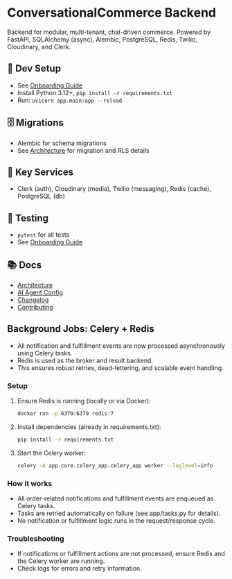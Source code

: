# ConversationalCommerce Backend

Backend for modular, multi-tenant, chat-driven commerce. Powered by FastAPI, SQLAlchemy (async), Alembic, PostgreSQL, Redis, Twilio, Cloudinary, and Clerk.

## 🚀 Dev Setup
- See [Onboarding Guide](/docs/ONBOARDING_GUIDE.md)
- Install Python 3.12+, `pip install -r requirements.txt`
- Run: `uvicorn app.main:app --reload`

## 🗄️ Migrations
- Alembic for schema migrations
- See [Architecture](/docs/ARCHITECTURE.md) for migration and RLS details

## 🔑 Key Services
- Clerk (auth), Cloudinary (media), Twilio (messaging), Redis (cache), PostgreSQL (db)

## 🧪 Testing
- `pytest` for all tests
- See [Onboarding Guide](/docs/ONBOARDING_GUIDE.md)

## 📚 Docs
- [Architecture](/docs/ARCHITECTURE.md)
- [AI Agent Config](/docs/AI_AGENT_CONFIG.md)
- [Changelog](/docs/CHANGELOG.md)
- [Contributing](/docs/CONTRIBUTING.md)

## Background Jobs: Celery + Redis

- All notification and fulfillment events are now processed asynchronously using Celery tasks.
- Redis is used as the broker and result backend.
- This ensures robust retries, dead-lettering, and scalable event handling.

### Setup
1. Ensure Redis is running (locally or via Docker):
   ```bash
   docker run -p 6379:6379 redis:7
   ```
2. Install dependencies (already in requirements.txt):
   ```bash
   pip install -r requirements.txt
   ```
3. Start the Celery worker:
   ```bash
   celery -A app.core.celery_app.celery_app worker --loglevel=info
   ```

### How it works
- All order-related notifications and fulfillment events are enqueued as Celery tasks.
- Tasks are retried automatically on failure (see app/tasks.py for details).
- No notification or fulfillment logic runs in the request/response cycle.

### Troubleshooting
- If notifications or fulfillment actions are not processed, ensure Redis and the Celery worker are running.
- Check logs for errors and retry information.
